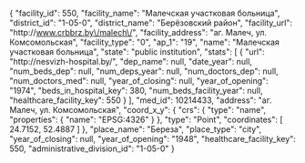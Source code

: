 {
    "facility_id": 550,
    "facility_name": "Малечская участковая больница",
    "district_id": "1-05-0",
    "district_name": "Берёзовский район",
    "facility_url": "http:\/\/www.crbbrz.by\/malech\/",
    "facility_address": "аг. Малеч, ул. Комсомольская",
    "facility_type": "0",
    "ap_1": "19",
    "name": "Малечская участковая больница",
    "state": "public institution",
    "stats": [
        {
            "url": "http:\/\/nesvizh-hospital.by\/",
            "dep_name": null,
            "date_year": null,
            "num_beds_dep": null,
            "num_deps_year": null,
            "num_doctors_dep": null,
            "num_doctors_med": null,
            "year_of_closing": null,
            "year_of_opening": "1974",
            "beds_in_hospital_key": 380,
            "num_beds_facility_year": null,
            "healthcare_facility_key": 550
        }
    ],
    "med_id": 10214433,
    "address": "аг. Малеч, ул. Комсомольская",
    "coord_x_y": {
        "crs": {
            "type": "name",
            "properties": {
                "name": "EPSG:4326"
            }
        },
        "type": "Point",
        "coordinates": [
            24.7152,
            52.4887
        ]
    },
    "place_name": "Береза",
    "place_type": "city",
    "year_of_closing": null,
    "year_of_opening": "1948",
    "healthcare_facility_key": 550,
    "administrative_division_id": "1-05-0"
}